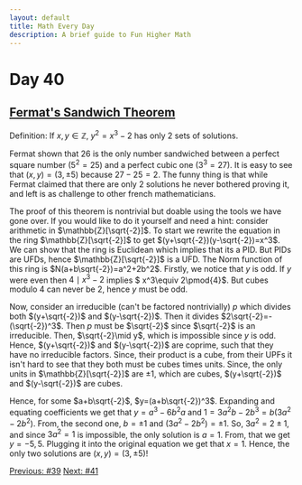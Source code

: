 ```yaml
---
layout: default
title: Math Every Day
description: A brief guide to Fun Higher Math
---
```

# Day 40

## [Fermat's Sandwich Theorem](https://mathworld.wolfram.com/FermatsSandwichTheorem.html)

Definition: If $x,y\in \mathbb{Z},$ $y^2=x^3-2$ has only $2$ sets of solutions.

Fermat shown that $26$ is the only number sandwiched between a perfect square number ($5^2=25$) and a perfect cubic one ($3^3=27$). It is easy to see that $(x,y)=(3,\pm 5)$ because $27-25=2$.
The funny thing is that while Fermat claimed that there are only 2 solutions he never bothered proving it, and left is as challenge to other french mathematicians.

The proof of this theorem is nontrivial but doable using the tools we have gone over. If you would like to do it yourself and need a hint: consider arithmetic in $\mathbb{Z}[\sqrt{-2}]$. To start we rewrite the equation in the ring $\mathbb{Z}[\sqrt{-2}]$ to get $(y+\sqrt{-2})(y-\sqrt{-2})=x^3$. We can show that the ring is Euclidean which implies that its a PID. But PIDs are UFDs, hence $\mathbb{Z}[\sqrt{-2}]$ is a UFD. The Norm function of this ring is $N(a+b\sqrt{-2})=a^2+2b^2$. Firstly, we notice that $y$ is odd. If $y$ were even then $4\mid x^3-2$ implies $ x^3\equiv 2\pmod{4}$. But cubes modulo $4$ can never be $2$, hence $y$ must be odd.

Now, consider an irreducible (can't be factored nontrivially) $p$ which divides both $(y+\sqrt{-2})$ and $(y-\sqrt{-2})$. Then it divides $2\sqrt{-2}=-(\sqrt{-2})^3$. Then $p$ must be $\sqrt{-2}$ since $\sqrt{-2}$ is an irreducible. Then, $\sqrt{-2}\mid y$, which is impossible since $y$ is odd. Hence, $(y+\sqrt{-2})$ and $(y-\sqrt{-2})$ are coprime, such that they have no irreducible factors. Since, their product is a cube, from their UPFs it isn't hard to see that they both must be cubes times units. Since, the only units in $\mathbb{Z}[\sqrt{-2}]$ are $\pm 1$, which are cubes, $(y+\sqrt{-2})$ and $(y-\sqrt{-2})$ are cubes.

Hence, for some $a+b\sqrt{-2}$, $y=(a+b\sqrt{-2})^3$. Expanding and equating coefficients we get that $y=a^3-6b^2a$ and $1=3a^2b-2b^3=b(3a^2-2b^2)$. From, the second one, $b=\pm 1$ and $(3a^2-2b^2)=\pm 1$. So, $3a^2=2\pm 1$, and since $3a^2=1$ is impossible, the only solution is $a=1$. From, that we get  $y=-5,5$. Plugging it into the original equation we get that $x=1$. Hence, the only two solutions are $(x,y)=(3,\pm 5)$!




<div class="day-nav-wrapper">
  <a href="./day39.html" class="day-nav__link">Previous: #39</a>
  <a href="./day41.html" class="day-nav__link">Next: #41</a>
</div>


